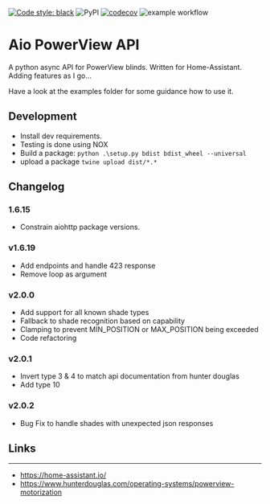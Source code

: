 [![Code style: black](https://img.shields.io/badge/code%20style-black-000000.svg)](https://github.com/ambv/black)
![PyPI](https://img.shields.io/pypi/v/aiopvapi)
[![codecov](https://codecov.io/gh/sander76/aio-powerview-api/branch/master/graph/badge.svg?token=83154B19T8)](https://codecov.io/gh/sander76/aio-powerview-api)
![example workflow](https://github.com/sander76/aio-powerview-api/actions/workflows/main.yaml/badge.svg)

# Aio PowerView API

A python async API for PowerView blinds.
Written for Home-Assistant. Adding features as I go...

Have a look at the examples folder for some guidance how to use it.

## Development

- Install dev requirements.
- Testing is done using NOX
- Build a package: `python .\setup.py bdist bdist_wheel --universal`
- upload a package `twine upload dist/*.*`

## Changelog

### 1.6.15

- Constrain aiohttp package versions.

### v1.6.19

- Add endpoints and handle 423 response
- Remove loop as argument

### v2.0.0

- Add support for all known shade types
- Fallback to shade recognition based on capability
- Clamping to prevent MIN_POSITION or MAX_POSITION being exceeded
- Code refactoring

### v2.0.1

- Invert type 3 & 4 to match api documentation from hunter douglas
- Add type 10

### v2.0.2

- Bug Fix to handle shades with unexpected json responses

## Links

---

- https://home-assistant.io/
- https://www.hunterdouglas.com/operating-systems/powerview-motorization
